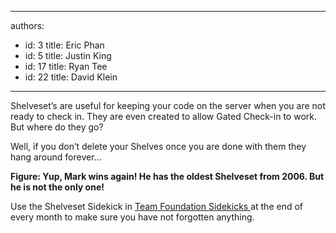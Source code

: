 

---
authors:
  - id: 3
    title: Eric Phan
  - id: 5
    title: Justin King
  - id: 17
    title: Ryan Tee
  - id: 22
    title: David Klein
---




<span class='intro'> Shelveset’s are useful for keeping your code on the server when you are not ready to check in. They are even created to allow Gated Check-in to work. But where do they go?<div>Well, if you don’t delete your Shelves once you are done with them they hang around forever…</div> </span>

<p><img src="/PublishingImages/TheOldestShelveset.jpg" alt="" /><br><b>Figure&#58; Yup, Mark wins again! He has the oldest Shelveset from 2006. But he is not the only one!</b></p>
<p>Use the Shelveset Sidekick in <a href="http&#58;//www.attrice.info/cm/tfs/index.htm">Team Foundation Sidekicks </a>at the end of every month to make sure you have not forgotten anything.</p>


